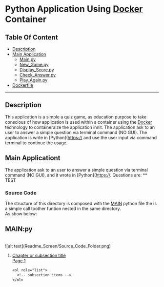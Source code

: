 # Python Application Using <ins>**Docker**</ins> Container
## Table Of Content
* [Description](#description)<br>
* [Main Application](#main_application)<br>
  - [Main.py](#main.py)<br>
  - [New_Game.py](#new_game.py)<br>
  - [Display_Score.py](#display_score.py)<br>
  - [Check_Answer.py](#check_answer.py)<br>
  - [Play_Again.py](#play_again.py)
* [Dockerfile](#dockerfile)<br>
---
<a name="description"></a> 
## Description
This application is a simple a quiz game, as education purpose to take conscious of how application is used within a container using the [Docker](https://www.docker.com) technology to containeraize the application innit.
The application ask to an user to answer a simple question via terminal command (NO GUI).
The application is write in [Python]([https://](https://www.python.org) and use the user input via command terminal to continue the usage.

## Main Applicationt
The application ask to an user to answer a simple question via terminal command (NO GUI), and it wrote in [Python]([https://](https://www.python.org).
Questions are:
** TEST

### Source Code
The structure of this directory is composed with the <ins>MAIN</ins> python file the is a simple call toother funtion nested in the same directory.
<br>
As show below:
<a name="main.py"></a>
## MAIN:py
<br>
![alt text](Readme_Screen/Source_Code_Folder.png)

<ol>
  <li>
    <a href="#link_to_heading">
      <span class="title">Chapter or subsection title</span>
      <br>
      <span class="page">Page 1</span>
    </a>

    <ol role="list">
      <!-- subsection items -->
    </ol>
  </li>
</ol>
